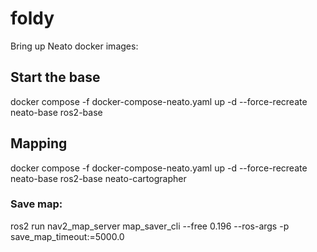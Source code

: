 # foldy

Bring up Neato docker images:

## Start the base
docker compose -f docker-compose-neato.yaml up -d --force-recreate neato-base ros2-base

## Mapping

docker compose -f docker-compose-neato.yaml up -d --force-recreate neato-base ros2-base neato-cartographer

### Save map:
ros2 run nav2_map_server map_saver_cli --free 0.196 --ros-args -p save_map_timeout:=5000.0